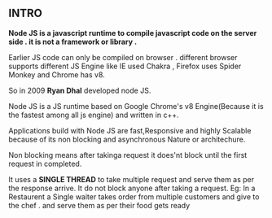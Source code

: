 ## INTRO
**Node JS is a javascript runtime to compile javascript code on the server side . it is not a framework or library .**

Earlier JS code can only be compiled on browser . different browser supports different JS Engine like IE used Chakra , Firefox uses Spider Monkey and Chrome has v8.

So in 2009 **Ryan Dhal** developed node JS.

Node JS is a JS runtime based on  Google Chrome's v8 Engine(Because it is the fastest among all js engine) and written in c++.

Applications build with Node JS are fast,Responsive and highly Scalable because of its non blocking and asynchronous Nature or architechure.

Non blocking means after takinga request it does'nt block until the first request in completed.

It uses a **SINGLE THREAD** to take multiple request and serve them as per the response arrive. It do not block anyone after taking a request.
Eg: In a Restaurent a Single waiter takes order from multiple customers and give to the chef . and serve them as per their food gets ready
